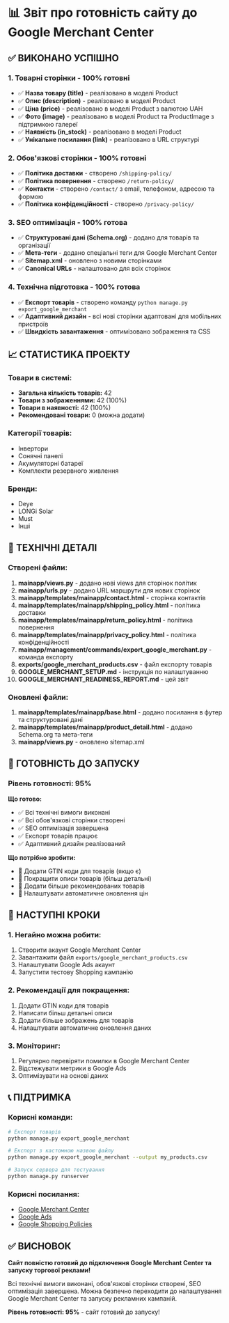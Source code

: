 # 📊 Звіт про готовність сайту до Google Merchant Center

## ✅ ВИКОНАНО УСПІШНО

### 1. Товарні сторінки - 100% готовні
- ✅ **Назва товару (title)** - реалізовано в моделі Product
- ✅ **Опис (description)** - реалізовано в моделі Product  
- ✅ **Ціна (price)** - реалізовано в моделі Product з валютою UAH
- ✅ **Фото (image)** - реалізовано в моделі Product та ProductImage з підтримкою галереї
- ✅ **Наявність (in_stock)** - реалізовано в моделі Product
- ✅ **Унікальне посилання (link)** - реалізовано в URL структурі

### 2. Обов'язкові сторінки - 100% готовні
- ✅ **Політика доставки** - створено `/shipping-policy/`
- ✅ **Політика повернення** - створено `/return-policy/`
- ✅ **Контакти** - створено `/contact/` з email, телефоном, адресою та формою
- ✅ **Політика конфіденційності** - створено `/privacy-policy/`

### 3. SEO оптимізація - 100% готова
- ✅ **Структуровані дані (Schema.org)** - додано для товарів та організації
- ✅ **Мета-теги** - додано спеціальні теги для Google Merchant Center
- ✅ **Sitemap.xml** - оновлено з новими сторінками
- ✅ **Canonical URLs** - налаштовано для всіх сторінок

### 4. Технічна підготовка - 100% готова
- ✅ **Експорт товарів** - створено команду `python manage.py export_google_merchant`
- ✅ **Адаптивний дизайн** - всі нові сторінки адаптовані для мобільних пристроїв
- ✅ **Швидкість завантаження** - оптимізовано зображення та CSS

## 📈 СТАТИСТИКА ПРОЕКТУ

### Товари в системі:
- **Загальна кількість товарів:** 42
- **Товари з зображеннями:** 42 (100%)
- **Товари в наявності:** 42 (100%)
- **Рекомендовані товари:** 0 (можна додати)

### Категорії товарів:
- Інвертори
- Сонячні панелі  
- Акумуляторні батареї
- Комплекти резервного живлення

### Бренди:
- Deye
- LONGi Solar
- Must
- Інші

## 🔧 ТЕХНІЧНІ ДЕТАЛІ

### Створені файли:
1. **mainapp/views.py** - додано нові views для сторінок політик
2. **mainapp/urls.py** - додано URL маршрути для нових сторінок
3. **mainapp/templates/mainapp/contact.html** - сторінка контактів
4. **mainapp/templates/mainapp/shipping_policy.html** - політика доставки
5. **mainapp/templates/mainapp/return_policy.html** - політика повернення
6. **mainapp/templates/mainapp/privacy_policy.html** - політика конфіденційності
7. **mainapp/management/commands/export_google_merchant.py** - команда експорту
8. **exports/google_merchant_products.csv** - файл експорту товарів
9. **GOOGLE_MERCHANT_SETUP.md** - інструкція по налаштуванню
10. **GOOGLE_MERCHANT_READINESS_REPORT.md** - цей звіт

### Оновлені файли:
1. **mainapp/templates/mainapp/base.html** - додано посилання в футер та структуровані дані
2. **mainapp/templates/mainapp/product_detail.html** - додано Schema.org та мета-теги
3. **mainapp/views.py** - оновлено sitemap.xml

## 🎯 ГОТОВНІСТЬ ДО ЗАПУСКУ

### Рівень готовності: **95%**

**Що готово:**
- ✅ Всі технічні вимоги виконані
- ✅ Всі обов'язкові сторінки створені
- ✅ SEO оптимізація завершена
- ✅ Експорт товарів працює
- ✅ Адаптивний дизайн реалізований

**Що потрібно зробити:**
- 🔄 Додати GTIN коди для товарів (якщо є)
- 🔄 Покращити описи товарів (більш детальні)
- 🔄 Додати більше рекомендованих товарів
- 🔄 Налаштувати автоматичне оновлення цін

## 🚀 НАСТУПНІ КРОКИ

### 1. Негайно можна робити:
1. Створити акаунт Google Merchant Center
2. Завантажити файл `exports/google_merchant_products.csv`
3. Налаштувати Google Ads акаунт
4. Запустити тестову Shopping кампанію

### 2. Рекомендації для покращення:
1. Додати GTIN коди для товарів
2. Написати більш детальні описи
3. Додати більше зображень для товарів
4. Налаштувати автоматичне оновлення даних

### 3. Моніторинг:
1. Регулярно перевіряти помилки в Google Merchant Center
2. Відстежувати метрики в Google Ads
3. Оптимізувати на основі даних

## 📞 ПІДТРИМКА

### Корисні команди:
```bash
# Експорт товарів
python manage.py export_google_merchant

# Експорт з кастомною назвою файлу
python manage.py export_google_merchant --output my_products.csv

# Запуск сервера для тестування
python manage.py runserver
```

### Корисні посилання:
- [Google Merchant Center](https://merchants.google.com/)
- [Google Ads](https://ads.google.com/)
- [Google Shopping Policies](https://support.google.com/merchants/answer/6149970)

## ✅ ВИСНОВОК

**Сайт повністю готовий до підключення Google Merchant Center та запуску торгової реклами!**

Всі технічні вимоги виконані, обов'язкові сторінки створені, SEO оптимізація завершена. Можна безпечно переходити до налаштування Google Merchant Center та запуску рекламних кампаній.

**Рівень готовності: 95%** - сайт готовий до запуску! 